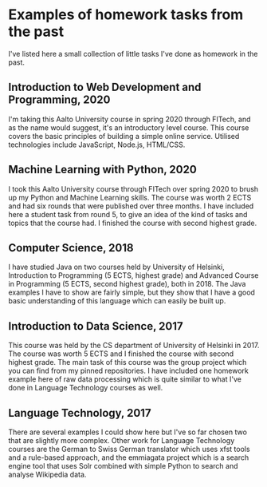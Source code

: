 # Examples of homework tasks from the past

I've listed here a small collection of little tasks I've done as homework in the past. 

## Introduction to Web Development and Programming, 2020
I'm taking this Aalto University course in spring 2020 through FITech, and as the name would suggest, it's an introductory level course.  This course covers the basic principles of building a simple online service. Utilised technologies include JavaScript, Node.js, HTML/CSS.

## Machine Learning with Python, 2020
I took this Aalto University course through FITech over spring 2020 to brush up my Python and Machine Learning skills. The course was worth 2 ECTS and had six rounds that were published over three months.
I have included here a student task from round 5, to give an idea of the kind of tasks and topics that the course had. I finished the course with second highest grade.

## Computer Science, 2018
I have studied Java on two courses held by University of Helsinki, Introduction to Programming (5 ECTS, highest grade) and Advanced Course in Programming (5 ECTS, second highest grade), both in 2018. The Java examples I have to show are fairly simple, but they show that I have a good basic understanding of this language which can easily be built up.

## Introduction to Data Science, 2017
This course was held by the CS department of University of Helsinki in 2017.
The course was worth 5 ECTS and I finished the course with second highest grade.
The main task of this course was the group project which you can find from my pinned repositories.
I have included one homework example here of raw data processing which is quite similar to what I've done in Language Technology courses as well.

## Language Technology, 2017
There are several examples I could show here but I've so far chosen two that are slightly more complex. Other work for Language Technology courses are the German to Swiss German translator which uses xfst tools and a rule-based approach, and the emmiagata project which is a search engine tool that uses Solr combined with simple Python to search and analyse Wikipedia data.
